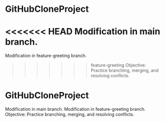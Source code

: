 # GitHubCloneProject
<<<<<<< HEAD
Modification in main branch.
=======
Modification in feature-greeting branch.
>>>>>>> feature-greeting
Objective: Practice branching, merging, and resolving conflicts.
# GitHubCloneProject
Modification in main branch.
Modification in feature-greeting branch.
Objective: Practice branching, merging, and resolving conflicts.
